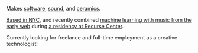 Makes [software](/more/#software), [sound](/more/#sound), and [ceramics](/more/#ceramics).

[Based in NYC](https://www.instagram.com/p/Cy_XTm-RzNt/), and recently combined [machine learning with music from the early web](/midi-archive/) during [a residency at Recurse Center](/recurse/reflections).

Currently looking for freelance and full-time employment as a creative technologist!